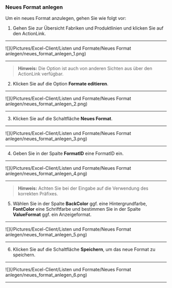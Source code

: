 ### Neues Format anlegen  

Um ein neues Format anzulegen, gehen Sie wie folgt vor:  

1) Gehen Sie zur Übersicht Fabriken und Produktlinien und klicken Sie auf den ActionLink.  

---
![](/Pictures/Excel-Client/Listen und Formate/Neues Format anlegen/neues_format_anlegen_1.png) 

---

> **Hinweis:** Die Option ist auch von anderen Sichten aus über den ActionLink verfügbar.

2) Klicken Sie auf die Option **Formate editieren**.  

---
![](/Pictures/Excel-Client/Listen und Formate/Neues Format anlegen/neues_format_anlegen_2.png)

---

3) Klicken Sie auf die Schaltfläche **Neues Format**.  
 
---
![](/Pictures/Excel-Client/Listen und Formate/Neues Format anlegen/neues_format_anlegen_3.png)

---

4) Geben Sie in der Spalte **FormatID** eine FormatID ein.  

---
![](/Pictures/Excel-Client/Listen und Formate/Neues Format anlegen/neues_format_anlegen_4.png)

---

> **Hinweis:** Achten Sie bei der Eingabe auf die Verwendung des korrekten Präfixes.  

5) Wählen Sie in der Spalte **BackColor** ggf. eine Hintergrundfarbe, **FontColor** eine Schriftfarbe und bestimmen Sie in der Spalte **ValueFormat** ggf. ein Anzeigeformat.

---
![](/Pictures/Excel-Client/Listen und Formate/Neues Format anlegen/neues_format_anlegen_5.png)

---

6) Klicken Sie auf die Schaltfläche **Speichern**, um das neue Format zu speichern.  

---
![](/Pictures/Excel-Client/Listen und Formate/Neues Format anlegen/neues_format_anlegen_6.png)

---